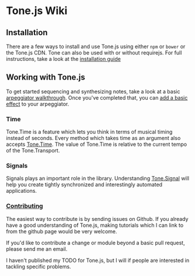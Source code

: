 # Tone.js Wiki

## Installation

There are a few ways to install and use Tone.js using either `npm` or `bower` or the Tone.js CDN. Tone can also be used with or without requirejs. For full instructions, take a look at the [installation guide](Installation)

## Working with Tone.js

To get started sequencing and synthesizing notes, take a look at a basic [arpeggiator walkthrough](Arpeggiator). Once you've completed that, you can [add a basic effect](ArpeggiatorEffect) to your arpeggiator. 

### Time

Tone.Time is a feature which lets you think in terms of musical timing instead of seconds. Every method which takes time as an argument also accepts [Tone.Time](Time). The value of Tone.Time is relative to the current tempo of the Tone.Transport. 

### Signals

Signals plays an important role in the library. Understanding [Tone.Signal](Signals) will help you create tightly synchronized and interestingly automated applications. 

### [Contributing](Contributing)

The easiest way to contribute is by sending issues on Github. If you already have a good understanding of Tone.js, making tutorials which I can link to from the github page would be very welcome. 

If you'd like to contribute a change or module beyond a basic pull request, please send me an email.

I haven't published my TODO for Tone.js, but I will if people are interested in tackling specific problems. 